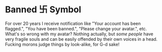 # Banned 卐 Symbol
For over 20 years I receive notification like "Your account has been flagged.", "You have been banned.", "Please change your avatar.", etc.
What's so wrong with my avatar?
Nothing actually, but _some people_ have very fragile souls and can be easily offended by their own voices in a head.
Fucking morons judge things by look-alike, for G-d sake!
